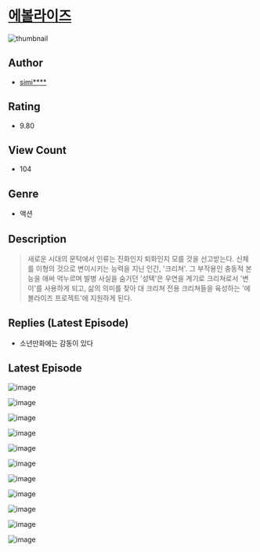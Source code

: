# [에볼라이즈](https://comic.naver.com/challenge/list?titleId=810935)
![thumbnail](https://image-comic.pstatic.net/user_contents_data/challenge_comic/2023/05/25/358752/upload_3546645610049790566_480x623.jpeg)

## Author
- [simi****](https://comic.naver.com/artistTitle?id=358752)

## Rating
- 9.80

## View Count
- 104

## Genre
- 액션

## Description
> 새로운 시대의 문턱에서 인류는 진화인지 퇴화인지 모를 것을 선고받는다. 신체를 이형의 것으로 변이시키는 능력을 지닌 인간, '크리쳐'. 그 부작용인 충동적 본능을 애써 억누르며 발병 사실을 숨기던 '성택'은 우연을 계기로 크리쳐로서 '변이'를 사용하게 되고, 삶의 의미를 찾아 대 크리쳐 전용 크리쳐들을 육성하는 '에볼라이즈 프로젝트'에 지원하게 된다.

## Replies (Latest Episode)
- 소년만화에는 감동이 있다

## Latest Episode
![image](https://image-comic.pstatic.net/user_contents_data/challenge_comic/2023/05/25/358752/upload_3847541042403881785.jpeg)

![image](https://image-comic.pstatic.net/user_contents_data/challenge_comic/2023/05/25/358752/upload_3904733272757920609.jpeg)

![image](https://image-comic.pstatic.net/user_contents_data/challenge_comic/2023/05/25/358752/upload_7233678620499128676.jpeg)

![image](https://image-comic.pstatic.net/user_contents_data/challenge_comic/2023/05/25/358752/upload_4121183320894748473.jpeg)

![image](https://image-comic.pstatic.net/user_contents_data/challenge_comic/2023/05/25/358752/upload_7378644852049995107.jpeg)

![image](https://image-comic.pstatic.net/user_contents_data/challenge_comic/2023/05/25/358752/upload_3619033066988123237.jpeg)

![image](https://image-comic.pstatic.net/user_contents_data/challenge_comic/2023/05/25/358752/upload_3688508809316216933.jpeg)

![image](https://image-comic.pstatic.net/user_contents_data/challenge_comic/2023/05/25/358752/upload_4063993306612773218.jpeg)

![image](https://image-comic.pstatic.net/user_contents_data/challenge_comic/2023/05/25/358752/upload_7017788417272866403.jpeg)

![image](https://image-comic.pstatic.net/user_contents_data/challenge_comic/2023/05/25/358752/upload_7220456796412064057.jpeg)

![image](https://image-comic.pstatic.net/user_contents_data/challenge_comic/2023/05/25/358752/upload_7305179659810005345.jpeg)
